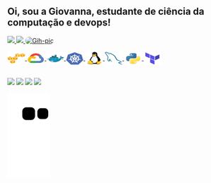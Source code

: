 ## Oi, sou a Giovanna, estudante de ciência da computação e devops!

<div align="left">
  <a href="https://github.com/AlmeidaGih">
  <img height="140em" src="https://github-readme-stats.vercel.app/api?username=AlmeidaGih&show_icons=true&theme=gotham&include_all_commits=true&count_private=true"/>
    <img height="140em" src="https://github-readme-stats.vercel.app/api/top-langs/?username=AlmeidaGih&layout=compact&langs_count=7&theme=gotham"/>
    <img  alt="Gih-pic" height="140em" style="border-radius:50px;" src="https://cdn.discordapp.com/attachments/957114061961715742/1046769474742796380/unknown.png">
</div>
  
<div style="display: inline_block"><br>
  <img align="center" alt="Gih-aws" height="30" width="40" src="https://raw.githubusercontent.com/devicons/devicon/master/icons/amazonwebservices/amazonwebservices-original.svg">
  <img align="center" alt="Gih-gcp" height="30" width="40" src="https://raw.githubusercontent.com/devicons/devicon/master/icons/googlecloud/googlecloud-original.svg">
  <img align="center" alt="Gih-docker" height="30" width="40" src="https://raw.githubusercontent.com/devicons/devicon/master/icons/docker/docker-original.svg">
  <img align="center" alt="Gih-kubernetes" height="30" width="40" src="https://raw.githubusercontent.com/devicons/devicon/master/icons/kubernetes/kubernetes-plain.svg">
  <img align="center" alt="Gih-linux" height="30" width="40" src="https://raw.githubusercontent.com/devicons/devicon/master/icons/linux/linux-original.svg">
  <img align="center" alt="Gih-mysql" height="30" width="40" src="https://raw.githubusercontent.com/devicons/devicon/master/icons/mysql/mysql-original.svg">
  <img align="center" alt="Gih-Python" height="30" width="40" src="https://raw.githubusercontent.com/devicons/devicon/master/icons/python/python-original.svg">
  <img align="center" alt="Gih-terraform" height="30" width="40" src="https://raw.githubusercontent.com/devicons/devicon/master/icons/terraform/terraform-original.svg">
</div>
  
  ##
 
<div> 
  <a href = "mailto:giovanna.almeida.sousa1@gmail.com"><img src="https://img.shields.io/badge/-Gmail-%23333?style=for-the-badge&logo=gmail&logoColor=white" target="_blank"></a>
  <a href="https://www.linkedin.com/in/devgiovanna/" target="_blank"><img src="https://img.shields.io/badge/-LinkedIn-%230077B5?style=for-the-badge&logo=linkedin&logoColor=white" target="_blank"></a> 
  <a href="https://instagram.com/gi_starstuff" target="_blank"><img src="https://img.shields.io/badge/-Instagram-%23E4405F?style=for-the-badge&logo=instagram&logoColor=white" target="_blank"></a>
    <a href="https://wa.me/5511981620763" target="_blank"><img src="https://img.shields.io/badge/WhatsApp-25D366?style=for-the-badge&logo=whatsapp&logoColor=white" target="_blank"></a>
  
![Snake animation](https://github.com/AlmeidaGih/AlmeidaGih/blob/output/github-contribution-grid-snake.svg)
  
</div>
